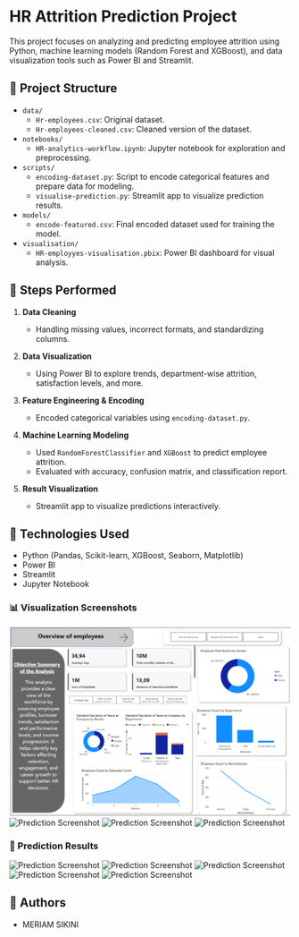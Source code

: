 # HR Attrition Prediction Project

This project focuses on analyzing and predicting employee attrition using Python, machine learning models (Random Forest and XGBoost), and data visualization tools such as Power BI and Streamlit.

## 📁 Project Structure

- `data/`
  - `Hr-employees.csv`: Original dataset.
  - `Hr-employees-cleaned.csv`: Cleaned version of the dataset.
- `notebooks/`
  - `HR-analytics-workflow.ipynb`: Jupyter notebook for exploration and preprocessing.
- `scripts/`
  - `encoding-dataset.py`: Script to encode categorical features and prepare data for modeling.
  - `visualise-prediction.py`: Streamlit app to visualize prediction results.
- `models/`
  - `encode-featured.csv`: Final encoded dataset used for training the model.
- `visualisation/`
  - `HR-employyes-visualisation.pbix`: Power BI dashboard for visual analysis.

## 🧪 Steps Performed

1. **Data Cleaning**
   - Handling missing values, incorrect formats, and standardizing columns.

2. **Data Visualization**
   - Using Power BI to explore trends, department-wise attrition, satisfaction levels, and more.

3. **Feature Engineering & Encoding**
   - Encoded categorical variables using `encoding-dataset.py`.

4. **Machine Learning Modeling**
   - Used `RandomForestClassifier` and `XGBoost` to predict employee attrition.
   - Evaluated with accuracy, confusion matrix, and classification report.

5. **Result Visualization**
   - Streamlit app to visualize predictions interactively.

## 🧰 Technologies Used

- Python (Pandas, Scikit-learn, XGBoost, Seaborn, Matplotlib)
- Power BI
- Streamlit
- Jupyter Notebook


### 📊 Visualization Screenshots
![Prediction Screenshot](https://github.com/Meriamsikini/HR-Analytics-and-Attrition-Prediction/blob/main/Capture%20d%E2%80%99%C3%A9cran%202025-06-27%20203840.png?raw=true.png)
![Prediction Screenshot](https://github.com/Meriamsikini/HR-Analytics-and-Attrition-Prediction/blob/main/Capture%20d'%C3%A9cran%202025-06-27%20203905.png?raw=true.png)
![Prediction Screenshot](https://github.com/Meriamsikini/HR-Analytics-and-Attrition-Prediction/blob/main/Capture%20d'%C3%A9cran%202025-06-27%20203924.png?raw=true.png)
![Prediction Screenshot](https://github.com/Meriamsikini/HR-Analytics-and-Attrition-Prediction/blob/main/Capture%20d'%C3%A9cran%202025-06-27%20203944.png?raw=true.png)

### 🤖 Prediction Results
![Prediction Screenshot](https://github.com/Meriamsikini/HR-Analytics-and-Attrition-Prediction/blob/main/Capture%20d'%C3%A9cran%202025-06-27%20204621.png?raw=true.png)
![Prediction Screenshot](https://github.com/Meriamsikini/HR-Analytics-and-Attrition-Prediction/blob/main/Capture%20d'%C3%A9cran%202025-06-27%20204724.png?raw=true.png)
![Prediction Screenshot](https://github.com/Meriamsikini/HR-Analytics-and-Attrition-Prediction/blob/main/Capture%20d'%C3%A9cran%202025-06-27%20204749.png?raw=true.png)
![Prediction Screenshot](https://github.com/Meriamsikini/HR-Analytics-and-Attrition-Prediction/blob/main/Capture%20d'%C3%A9cran%202025-06-27%20204807.png?raw=true.png)
![Prediction Screenshot](https://github.com/Meriamsikini/HR-Analytics-and-Attrition-Prediction/blob/main/Capture%20d'%C3%A9cran%202025-06-27%20204828.png?raw=true.png)

##  📌 Authors
- MERIAM SIKINI



